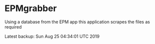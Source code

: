 # EPMgrabber
Using a database from the EPM app this application scrapes the files as required


Latest backup: Sun Aug 25 04:34:01 UTC 2019
